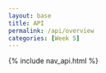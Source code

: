 ```yaml
---
layout: base
title: API
permalink: /api/overview
categories: [Week 5]
---
```


{% include nav_api.html %}